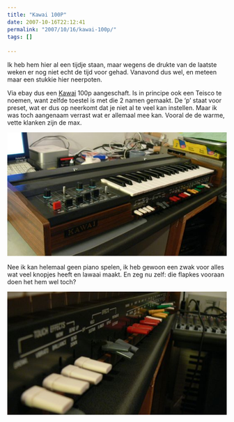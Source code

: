 ```yaml
---
title: "Kawai 100P"
date: 2007-10-16T22:12:41
permalink: "2007/10/16/kawai-100p/"
tags: []

---
```

Ik heb hem hier al een tijdje staan, maar wegens de drukte van de laatste weken er nog niet echt de tijd voor gehad. Vanavond dus wel, en meteen maar een stukkie hier neerpoten.

Via ebay dus een [Kawai](http://en.wikipedia.org/wiki/Kawai "http://en.wikipedia.org/wiki/Kawai") 100p aangeschaft. Is in principe ook een Teisco te noemen, want zelfde toestel is met die 2 namen gemaakt. De ‘p’ staat voor preset, wat er dus op neerkomt dat je niet al te veel kan instellen. Maar ik was toch aangenaam verrast wat er allemaal mee kan. Vooral de de warme, vette klanken zijn de max.

![kawai 100p1](/images/blog/2007/10/p1100066.jpg)

Nee ik kan helemaal geen piano spelen, ik heb gewoon een zwak voor alles wat veel knopjes heeft en lawaai maakt. En zeg nu zelf: die flapkes vooraan doen het hem wel toch?

[](http://www.donebysimon.be/?attachment_id=333 "kawai 100p 2")

[![kawai 100p 2](/images/blog/2007/10/p1100068.jpg)](http://www.donebysimon.be/?attachment_id=333 "kawai 100p 2")

[](http://www.donebysimon.be/?attachment_id=333 "kawai 100p 2")

[](http://www.donebysimon.be/?attachment_id=333 "kawai 100p 2")
